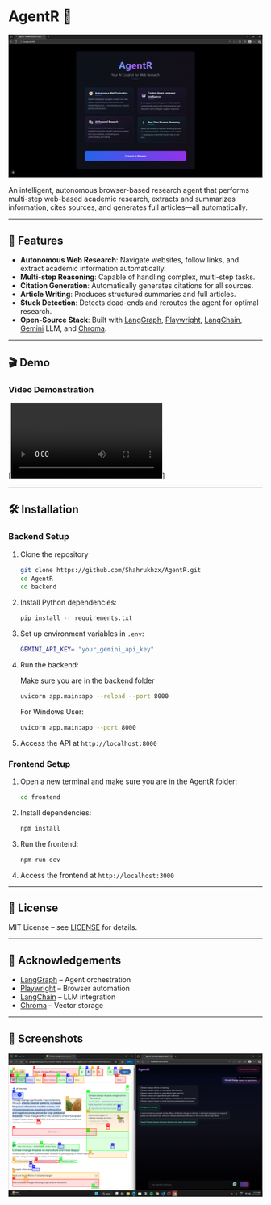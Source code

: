 # AgentR 🤖

![Project Banner](assets/agentR_1.png)

An intelligent, autonomous browser-based research agent that performs multi-step web-based academic research, extracts and summarizes information, cites sources, and generates full articles—all automatically.

---

## 🚀 Features

- **Autonomous Web Research**: Navigate websites, follow links, and extract academic information automatically.  
- **Multi-step Reasoning**: Capable of handling complex, multi-step tasks.  
- **Citation Generation**: Automatically generates citations for all sources.  
- **Article Writing**: Produces structured summaries and full articles.  
- **Stuck Detection**: Detects dead-ends and reroutes the agent for optimal research.  
- **Open-Source Stack**: Built with [LangGraph](https://www.langgraph.com/), [Playwright](https://playwright.dev/), [LangChain](https://www.langchain.com/), [Gemini](https://www.gemini.com/) LLM, and [Chroma](https://www.trychroma.com/).

---

## 🎬 Demo

### Video Demonstration

[![Watch the demo](assets/demo%20(1).mp4)]



---

## 🛠️ Installation

### Backend Setup

1. Clone the repository
   ```bash
   git clone https://github.com/Shahrukhzx/AgentR.git
   cd AgentR
   cd backend
   ```

2. Install Python dependencies:

   ```bash
   pip install -r requirements.txt
   ```


3. Set up environment variables in `.env`:
   ```bash
   GEMINI_API_KEY= "your_gemini_api_key"
   ```

4. Run the backend:

   Make sure you are in the backend folder

    ```bash
    uvicorn app.main:app --reload --port 8000 
    ```

   For Windows User:

    ```bash
    uvicorn app.main:app --port 8000
    ```

8. Access the API at `http://localhost:8000`

### Frontend Setup

1. Open a new terminal and make sure you are in the AgentR folder:
   ```bash
   cd frontend
   ```

2. Install dependencies:
   ```bash
   npm install
   ```

3. Run the frontend:
   ```bash
   npm run dev
   ```

4. Access the frontend at `http://localhost:3000`

---

## 📜 License

MIT License – see [LICENSE](LICENSE) for details.

---

## 🙏 Acknowledgements

- [LangGraph](https://www.langgraph.com/) – Agent orchestration  
- [Playwright](https://playwright.dev/) – Browser automation  
- [LangChain](https://www.langchain.com/) – LLM integration  
- [Chroma](https://www.trychroma.com/) – Vector storage  

---

## 📸 Screenshots

![Agent Researching](assets/researching.png)